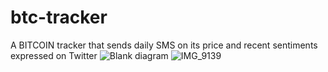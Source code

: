 # btc-tracker
A BITCOIN tracker that sends daily SMS on its price and recent sentiments expressed on Twitter
![Blank diagram](https://user-images.githubusercontent.com/29681007/113311083-351cca00-9309-11eb-9968-453cae86a9ce.png)
![IMG_9139](https://user-images.githubusercontent.com/29681007/113311770-ee7b9f80-9309-11eb-978c-da9355a3bea2.jpg)
